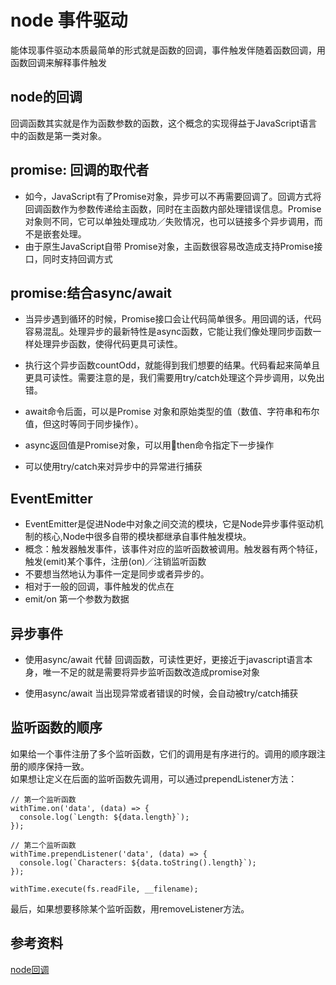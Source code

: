 # node 事件驱动
能体现事件驱动本质最简单的形式就是函数的回调，事件触发伴随着函数回调，用函数回调来解释事件触发  

## node的回调
回调函数其实就是作为函数参数的函数，这个概念的实现得益于JavaScript语言中的函数是第一类对象。  

## promise: 回调的取代者
-   如今，JavaScript有了Promise对象，异步可以不再需要回调了。回调方式将回调函数作为参数传递给主函数，同时在主函数内部处理错误信息。Promise对象则不同，它可以单独处理成功／失败情况，也可以链接多个异步调用，而不是嵌套处理。  
-   由于原生JavaScript自带 Promise对象，主函数很容易改造成支持Promise接口，同时支持回调方式  

## promise:结合async/await
-   当异步遇到循环的时候，Promise接口会让代码简单很多。用回调的话，代码容易混乱。处理异步的最新特性是async函数，它能让我们像处理同步函数一样处理异步函数，使得代码更具可读性。    

-   执行这个异步函数countOdd，就能得到我们想要的结果。代码看起来简单且更具可读性。需要注意的是，我们需要用try/catch处理这个异步调用，以免出错。  

-   await命令后面，可以是Promise 对象和原始类型的值（数值、字符串和布尔值，但这时等同于同步操作）。  

-   async返回值是Promise对象，可以用then命令指定下一步操作  
-   可以使用try/catch来对异步中的异常进行捕获  

## EventEmitter
-   EventEmitter是促进Node中对象之间交流的模块，它是Node异步事件驱动机制的核心,Node中很多自带的模块都继承自事件触发模块。  
-   概念：触发器触发事件，该事件对应的监听函数被调用。触发器有两个特征，触发(emit)某个事件，注册(on)／注销监听函数
-   不要想当然地认为事件一定是同步或者异步的。  
-   相对于一般的回调，事件触发的优点在
-   emit/on 第一个参数为数据
## 异步事件
-   使用async/await 代替 回调函数，可读性更好，更接近于javascript语言本身，唯一不足的就是需要将异步监听函数改造成promise对象

-   使用async/await 当出现异常或者错误的时候，会自动被try/catch捕获  

## 监听函数的顺序
如果给一个事件注册了多个监听函数，它们的调用是有序进行的。调用的顺序跟注册的顺序保持一致。  
如果想让定义在后面的监听函数先调用，可以通过prependListener方法：  
```
// 第一个监听函数
withTime.on('data', (data) => {
  console.log(`Length: ${data.length}`);
});

// 第二个监听函数
withTime.prependListener('data', (data) => {
  console.log(`Characters: ${data.toString().length}`);
});

withTime.execute(fs.readFile, __filename);
```
最后，如果想要移除某个监听函数，用removeListener方法。  



## 参考资料
[node回调](https://zhuanlan.zhihu.com/p/27317102)

